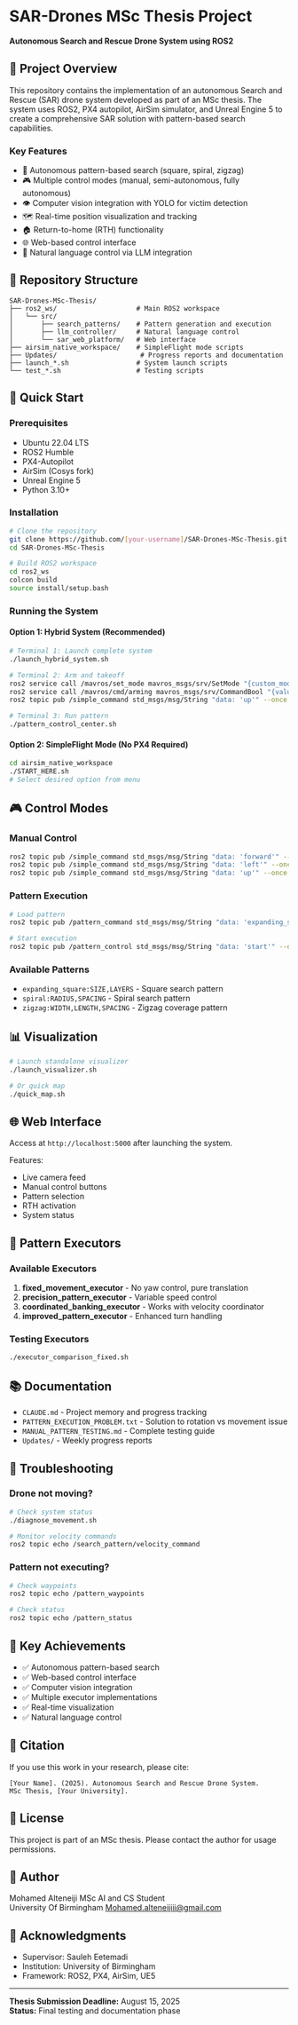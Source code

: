 # SAR-Drones MSc Thesis Project
**Autonomous Search and Rescue Drone System using ROS2**

## 🎯 Project Overview
This repository contains the implementation of an autonomous Search and Rescue (SAR) drone system developed as part of an MSc thesis. The system uses ROS2, PX4 autopilot, AirSim simulator, and Unreal Engine 5 to create a comprehensive SAR solution with pattern-based search capabilities.

### Key Features
- 🚁 Autonomous pattern-based search (square, spiral, zigzag)
- 🎮 Multiple control modes (manual, semi-autonomous, fully autonomous)
- 👁️ Computer vision integration with YOLO for victim detection
- 🗺️ Real-time position visualization and tracking
- 🏠 Return-to-home (RTH) functionality
- 🌐 Web-based control interface
- 🤖 Natural language control via LLM integration

## 📁 Repository Structure
```
SAR-Drones-MSc-Thesis/
├── ros2_ws/                    # Main ROS2 workspace
│   └── src/
│       ├── search_patterns/    # Pattern generation and execution
│       ├── llm_controller/     # Natural language control
│       └── sar_web_platform/   # Web interface
├── airsim_native_workspace/    # SimpleFlight mode scripts
├── Updates/                     # Progress reports and documentation
├── launch_*.sh                 # System launch scripts
└── test_*.sh                   # Testing scripts
```

## 🚀 Quick Start

### Prerequisites
- Ubuntu 22.04 LTS
- ROS2 Humble
- PX4-Autopilot
- AirSim (Cosys fork)
- Unreal Engine 5
- Python 3.10+

### Installation
```bash
# Clone the repository
git clone https://github.com/[your-username]/SAR-Drones-MSc-Thesis.git
cd SAR-Drones-MSc-Thesis

# Build ROS2 workspace
cd ros2_ws
colcon build
source install/setup.bash
```

### Running the System

#### Option 1: Hybrid System (Recommended)
```bash
# Terminal 1: Launch complete system
./launch_hybrid_system.sh

# Terminal 2: Arm and takeoff
ros2 service call /mavros/set_mode mavros_msgs/srv/SetMode "{custom_mode: 'OFFBOARD'}"
ros2 service call /mavros/cmd/arming mavros_msgs/srv/CommandBool "{value: true}"
ros2 topic pub /simple_command std_msgs/msg/String "data: 'up'" --once

# Terminal 3: Run pattern
./pattern_control_center.sh
```

#### Option 2: SimpleFlight Mode (No PX4 Required)
```bash
cd airsim_native_workspace
./START_HERE.sh
# Select desired option from menu
```

## 🎮 Control Modes

### Manual Control
```bash
ros2 topic pub /simple_command std_msgs/msg/String "data: 'forward'" --once
ros2 topic pub /simple_command std_msgs/msg/String "data: 'left'" --once
ros2 topic pub /simple_command std_msgs/msg/String "data: 'up'" --once
```

### Pattern Execution
```bash
# Load pattern
ros2 topic pub /pattern_command std_msgs/msg/String "data: 'expanding_square:10,2'" --once

# Start execution
ros2 topic pub /pattern_control std_msgs/msg/String "data: 'start'" --once
```

### Available Patterns
- `expanding_square:SIZE,LAYERS` - Square search pattern
- `spiral:RADIUS,SPACING` - Spiral search pattern
- `zigzag:WIDTH,LENGTH,SPACING` - Zigzag coverage pattern

## 📊 Visualization
```bash
# Launch standalone visualizer
./launch_visualizer.sh

# Or quick map
./quick_map.sh
```

## 🌐 Web Interface
Access at `http://localhost:5000` after launching the system.

Features:
- Live camera feed
- Manual control buttons
- Pattern selection
- RTH activation
- System status

## 🤖 Pattern Executors

### Available Executors
1. **fixed_movement_executor** - No yaw control, pure translation
2. **precision_pattern_executor** - Variable speed control
3. **coordinated_banking_executor** - Works with velocity coordinator
4. **improved_pattern_executor** - Enhanced turn handling

### Testing Executors
```bash
./executor_comparison_fixed.sh
```

## 📚 Documentation
- `CLAUDE.md` - Project memory and progress tracking
- `PATTERN_EXECUTION_PROBLEM.txt` - Solution to rotation vs movement issue
- `MANUAL_PATTERN_TESTING.md` - Complete testing guide
- `Updates/` - Weekly progress reports

## 🔧 Troubleshooting

### Drone not moving?
```bash
# Check system status
./diagnose_movement.sh

# Monitor velocity commands
ros2 topic echo /search_pattern/velocity_command
```

### Pattern not executing?
```bash
# Check waypoints
ros2 topic echo /pattern_waypoints

# Check status
ros2 topic echo /pattern_status
```

## 🎯 Key Achievements
- ✅ Autonomous pattern-based search
- ✅ Web-based control interface
- ✅ Computer vision integration
- ✅ Multiple executor implementations
- ✅ Real-time visualization
- ✅ Natural language control

## 📝 Citation
If you use this work in your research, please cite:
```
[Your Name]. (2025). Autonomous Search and Rescue Drone System. 
MSc Thesis, [Your University].
```

## 📄 License
This project is part of an MSc thesis. Please contact the author for usage permissions.

## 👤 Author
Mohamed Alteneiji 
MSc AI and CS Student  
University Of Birmingham
Mohamed.alteneijiii@gmail.com

## 🙏 Acknowledgments
- Supervisor: Sauleh Eetemadi
- Institution: University of Birmingham
- Framework: ROS2, PX4, AirSim, UE5

---
**Thesis Submission Deadline:** August 15, 2025  
**Status:** Final testing and documentation phase
